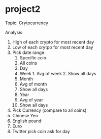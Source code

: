 # project2

Topic: Crytocurrency

Analysis:

1. High of each crypto for most recent day
2. Low of each crytpo for most recent day
3. Pick date range
    1. Specific coin
    2. All coins
      1. Day
      2. Week
        1. Avg of week
        2. Show all days
    3. Month
      1. Avg of month
      2. Show all days
    4. Year
      1. Avg of year
      2. Show all days
4. Pick Currency (compare to all coins)
  1. Chinese Yen
  2. English pound
  3. Euro
5. Twitter
  pick coin
    ask for day

